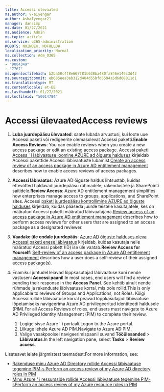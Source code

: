 ```yaml
---
title: Accessi ülevaated
ms.author: v-aiyengar
author: AshaIyengar21
manager: dansimp
ms.date: 01/27/2021
ms.audience: Admin
ms.topic: article
ms.service: o365-administration
ROBOTS: NOINDEX, NOFOLLOW
localization_priority: Normal
ms.collection: Adm_O365
ms.custom:
- "9004349"
- "7767"
ms.openlocfilehash: b2ba50c4f8e667f81b638ba480fa846e149c3d43
ms.sourcegitcommit: eb685eea3ab312d404d55bfd5594a5d6d68811d1
ms.translationtype: MT
ms.contentlocale: et-EE
ms.lasthandoff: 01/27/2021
ms.locfileid: "50014784"
---
```

# <a name="access-reviews"></a><span data-ttu-id="3f8bb-102">Accessi ülevaated</span><span class="sxs-lookup"><span data-stu-id="3f8bb-102">Access reviews</span></span>

1. <span data-ttu-id="3f8bb-103">**Luba juurdepääsu ülevaated**: saate lubada arvustusi, kui loote uue Accessi paketi või redigeerite olemasolevat Accessi paketti.</span><span class="sxs-lookup"><span data-stu-id="3f8bb-103">**Enable Access Reviews**: You can enable reviews when you create a new access package or edit an existing access package.</span></span> <span data-ttu-id="3f8bb-104">Accessi [paketi Access ' i läbivaatuse loomine AZURE ad õiguste halduses](https://docs.microsoft.com/azure/active-directory/governance/entitlement-management-access-reviews-create) kirjeldab Accessi pakettide Accessi läbivaatuste lubamist.</span><span class="sxs-lookup"><span data-stu-id="3f8bb-104">[Create an access review of an access package in Azure AD entitlement management](https://docs.microsoft.com/azure/active-directory/governance/entitlement-management-access-reviews-create) describes how to enable access reviews of access packages.</span></span>

1. <span data-ttu-id="3f8bb-105">**Accessi läbivaatus**: Azure AD õiguste haldus lihtsustab, kuidas ettevõtted haldavad juurdepääsu rühmadele, rakendustele ja SharePointi saitidele.</span><span class="sxs-lookup"><span data-stu-id="3f8bb-105">**Review Access**: Azure AD entitlement management simplifies how enterprises manage access to groups, applications, and SharePoint sites.</span></span> <span data-ttu-id="3f8bb-106">Accessi [paketi juurdepääsu kontrollimine AZURE ad õiguste halduses](https://docs.microsoft.com/azure/active-directory/governance/entitlement-management-access-reviews-create) kirjeldab, kuidas pääseda juurde teistele kasutajatele, kes on määratud Accessi paketti määratud läbivaatajana.</span><span class="sxs-lookup"><span data-stu-id="3f8bb-106">[Review access of an access package in Azure AD entitlement management](https://docs.microsoft.com/azure/active-directory/governance/entitlement-management-access-reviews-create) describes how to perform access reviews for other users that are assigned to an access package as a designated reviewer.</span></span>

1. <span data-ttu-id="3f8bb-107">**Vaadake üle endale juurdepääs**: [Azure AD õiguste halduses oleva Accessi paketi enese läbivaatus](https://docs.microsoft.com/azure/active-directory/governance/entitlement-management-access-reviews-self-review) kirjeldab, kuidas kasutaja neile määratud Accessi pakett (ID) ise üle vaatab.</span><span class="sxs-lookup"><span data-stu-id="3f8bb-107">**Review Access for Yourself**: [Self-review of an access package in Azure AD entitlement management](https://docs.microsoft.com/azure/active-directory/governance/entitlement-management-access-reviews-self-review) describes how a user does a self-review of their assigned access package(s).</span></span>

1. <span data-ttu-id="3f8bb-108">Enamikul juhtudel leiavad lõppkasutajad läbivaatuse kuni nende vastuseni **Accessi paanil**.</span><span class="sxs-lookup"><span data-stu-id="3f8bb-108">In most cases, end users will find a review pending their response in the **Access Panel**.</span></span> <span data-ttu-id="3f8bb-109">See kehtib ainult nende rühmade ja rakenduste läbivaatuse korral, mis pole rollid.</span><span class="sxs-lookup"><span data-stu-id="3f8bb-109">This is only applicable to reviews of Groups and Applications, not Roles.</span></span> <span data-ttu-id="3f8bb-110">Kõigi Accessi rollide läbivaatuse korral peavad lõppkasutajad läbivaatuse lõpetamiseks navigeerima Azure AD privilegeeritud identiteedi haldusele (PIM).</span><span class="sxs-lookup"><span data-stu-id="3f8bb-110">For all Access Reviews of roles, end users must navigate to Azure AD Privileged Identity Management (PIM) to complete their review.</span></span>

    1. <span data-ttu-id="3f8bb-111">Logige sisse Azure ' i portaali.</span><span class="sxs-lookup"><span data-stu-id="3f8bb-111">Logon to the Azure portal.</span></span>
    2. <span data-ttu-id="3f8bb-112">Liikuge lehele Azure AD PIM.</span><span class="sxs-lookup"><span data-stu-id="3f8bb-112">Navigate to Azure AD PIM.</span></span>
    3. <span data-ttu-id="3f8bb-113">Valige vasakpoolsel navigeerimispaanil suvand **Tööülesanded**  >  **Läbivaatus**.</span><span class="sxs-lookup"><span data-stu-id="3f8bb-113">In the left navigation pane, select **Tasks** > **Review access**.</span></span>
    
<span data-ttu-id="3f8bb-114">Lisateavet leiate järgmistest teemadest:</span><span class="sxs-lookup"><span data-stu-id="3f8bb-114">For more information, see:</span></span>

- [<span data-ttu-id="3f8bb-115">Rakenduse minu Azure AD Directory rollide Accessi läbivaatuse tegemine PIM-s </span><span class="sxs-lookup"><span data-stu-id="3f8bb-115">Perform an access review of my Azure AD directory roles in PIM </span></span>](https://docs.microsoft.com/azure/active-directory/privileged-identity-management/pim-how-to-perform-security-review/)
- [<span data-ttu-id="3f8bb-116">Minu Azure ' i ressursside rollide Accessi läbivaatuse tegemine PIM-s</span><span class="sxs-lookup"><span data-stu-id="3f8bb-116">Perform an access review of my Azure resource roles in PIM</span></span>](https://docs.microsoft.com/azure/active-directory/privileged-identity-management/pim-resource-roles-perform-access-review/)